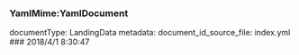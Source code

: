 ### YamlMime:YamlDocument
documentType: LandingData
metadata:
    document_id_source_file: index.yml
    ### 2018/4/1 8:30:47

